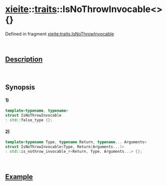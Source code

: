 # [xieite](../../xieite.md)\:\:[traits](../../traits.md)\:\:IsNoThrowInvocable\<\> \{\}
Defined in fragment [xieite:traits.IsNoThrowInvocable](../../../src/traits/is_no_throw_invocable.cpp)

&nbsp;

## [Description](../concepts/no_throw_invocable.md#Description)

&nbsp;

## Synopsis
#### 1)
```cpp
template<typename, typename>
struct IsNoThrowInvocable
: std::false_type {};
```
#### 2)
```cpp
template<typename Type, typename Return, typename... Arguments>
struct IsNoThrowInvocable<Type, Return(Arguments...)>
: std::is_nothrow_invocable_r<Return, Type, Arguments...> {};
```

&nbsp;

## [Example](../concepts/no_throw_invocable.md#Example)
